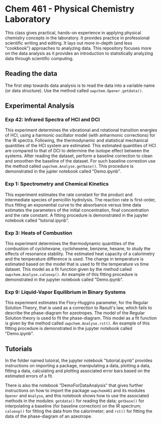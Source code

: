 # Chem 461 - Physical Chemistry Laboratory
This class gives practical, hands-on experience in applying physical chemistry
concepts in the laboratory. It provides practice in professional scientific
writing and editing. It lays out more in-depth (and less "cookbook") approaches
to analyzing data. This repository focuses more on the data analysis as it
provides an introduction to statistically analyzing data through scientific
computing.

## Reading the data

The first step towards data analysis is to read the data into a variable name 
(or data structure). Use the method called `uwpchem.Opener.getdata()`.

## Experimental Analysis

### Exp 42: Infrared Spectra of HCl and DCl
This experiment determines the vibrational and rotational transition energies
of HCl, using a harmonic oscillator model (with anharmonic corrections) for the
IR spectra. Following, the thermodynamic and statistical mechanical quantities 
of the HCl system are estimated. This estimated quantities of HCl are compared
to that of DCl to determine the isotope effect between the systems. After
reading the dataset, perform a baseline correction to clean and smoothen the
baseline of the dataset. For such baseline correstion use the method called 
`uwpchem.Analyse.getbase()`. This procedure is demonstrated in the jupter
notebook called "Demo.ipynb".

### Exp 1: Spectrometry and Chemical Kinetics
This experiment estimates the rate constant for the product and intermediate
species of penicillin hydrolysis. The reaction rate is first-order, thus
fitting an exponential curve to the absorbance versus time data estimates
the parameters of the initial concentration, final concentration and the rate
constant. A fitting procedure is demonstrated in the jupyter notebook called 
"tutorial.ipynb".

### Exp 3: Heats of Combustion
This experiment determines the thermodynamic quantities of the combustion of
cyclohexane, cyclohexene, benzene, hexane, to study the effects of resonance
stability. The estimated heat capacity of a calorimetry and the temperature
difference is used. The change in temperature is estimated based on the model
that is used to fit the temperature vs time dataset. This model as a fit
function given by the method called `uwpchem.Analyse.caloexp()`. An example of 
this fitting procedure is demonstrated in the jupyter notebook called
"Demo.ipynb".

### Exp 9: Liquid-Vapor Equilibrium in Binary Systems
This experiment estimates the Flory-Huggins parameter, for the Regular
Solution Theory, that is used as a correction to Raoult's law, which fails to
describe the phase-diagram for azeotropes. The model of the Regular Solution
theory is used to fit the phase-diagram. This model as a fit function is given
by the method called `uwpchem.Analyse.rst()`. An example of this fitting
procedure is demonstrated in the jupyter notebook called "Demo.ipynb".

## Tutorials
In the folder named tutoiral, the jupyter notebook "tutorial.ipynb" provides
instructions on importing a package, manipulating a data, plotting a data, 
fitting a data, calculating and plotting associated error bars based on the 
estimated errors of a fit.  

There is also the notebook "DemoForDataAnalysis" that gives further
instructions on how to import the package `uwpchem461` and its modules `Opener` 
and `Analyse`, and this notebook shows how to use the associated methods in the 
modules: `getdata()` for reading the data; `getbase()` for interpolating a
baseline (for baseline correction) on the IR spectrum; `caloexp()` for fitting
the data from the calorimeter; and `rst()` for fitting the data of the
phase-diagram of an azeotrope.

<!--- 
## Outline for Chem461 Winter Quarter
### Tasks
    1. Set up github page
    2. Set up and test-install environment: miniconda, jupyter notebook
    3. Translate the following matlab codes:
        a. codes for readind data file
            i. get_OO_Data.m
            ii. get_Putty_Data.m
            iii. get_Text_Data.m
        b. code for Exp. 3
            i. CaloExp.m
        c. code for Exp. 9
            i. RST_Exp9.m
            ii. Find_T.m
        d. code for Exp. 42
            i. GetBase.m
        e. code for Exp. 1
            i. BlockAvgM.m
        f. code for Tutorials
            i. Zlstsq.m
    4. Translate the following documents for python:
        a. Experiment 42 Analyze Data.pdf
        b. Week 1 Tutorial.pdf
        c. Weak 2 Tutorial.pdf
        d. Week 3 Tutorial.pdf
### Time Allocated for Tasks
    Week 1: Orientation, set hours
    Week 2: Make outline, do Task 1
    Week 3: do Task 2 // Task 4a - with Sarah's help
    Week 4: do Task 3a // Task 4a (with Sarah's help)
    Week 5: do Task 3b // Task 4b (with Sarah's help)
    Week 6: do Task 3c // Task 4b (with Sarah's help) 
    Week 7: do Task 3d // Task 4c (with Sarah's help)
    Week 8: do Task 3e // Task 4c (with Sarah's help)
    Week 9: do Task 3f // Task 4d (with Sarah's help)
-->
